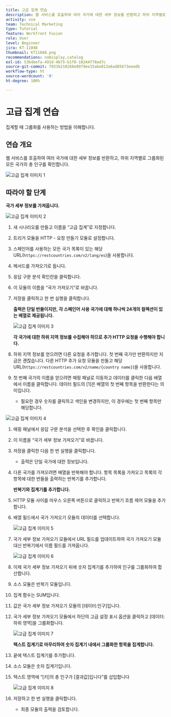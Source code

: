 ```yaml
---
title: 고급 집계 연습
description: 웹 서비스를 호출하여 여러 국가에 대한 세부 정보를 반환하고 하위 지역별로 그룹화된 인구를 확인합니다.
activity: use
team: Technical Marketing
type: Tutorial
feature: Workfront Fusion
role: User
level: Beginner
jira: KT-11048
thumbnail: KT11048.png
recommendations: noDisplay,catalog
exl-id: 5364befa-491d-4b75-b1f0-10244f70ad7c
source-git-commit: f033b210268e8979ee15abe812e6ad85673eeedb
workflow-type: ht
source-wordcount: '0'
ht-degree: 100%

---
```


# 고급 집계 연습

집계할 때 그룹화를 사용하는 방법을 이해합니다.

## 연습 개요

웹 서비스를 호출하여 여러 국가에 대한 세부 정보를 반환하고, 하위 지역별로 그룹화된 모든 국가의 총 인구를 확인합니다.

![고급 집계 이미지 1](../12-exercises/assets/advanced-aggregation-walkthrough-1.png)

## 따라야 할 단계

**국가 세부 정보를 가져옵니다.**

![고급 집계 이미지 2](../12-exercises/assets/advanced-aggregation-walkthrough-2.png)

1. 새 시나리오를 만들고 이름을 “고급 집계”로 지정합니다.
1. 트리거 모듈을 HTTP - 요청 만들기 모듈로 설정합니다.
1. 스페인어를 사용하는 모든 국가 목록이 있는 해당 URL(`https://restcountries.com/v2/lang/es`)을 사용합니다.
1. 메서드를 가져오기로 둡니다.
1. 응답 구문 분석 확인란을 클릭합니다.
1. 이 모듈의 이름을 “국가 가져오기”로 바꿉니다.
1. 저장을 클릭하고 한 번 실행을 클릭합니다.

   **출력은 단일 번들이지만, 각 스페인어 사용 국가에 대해 하나씩 24개의 컬렉션이 있는 배열로 제공됩니다.**

   ![고급 집계 이미지 3](../12-exercises/assets/advanced-aggregation-walkthrough-3.png)

   **각 국가에 대한 하위 지역 정보를 수집해야 하므로 추가 HTTP 요청을 수행해야 합니다.**

1. 하위 지역 정보를 얻으려면 다른 요청을 추가합니다. 첫 번째 국가만 반환하지만 지금은 괜찮습니다. 다른 HTTP 추가 요청 모듈을 만들고 해당 URL(`https://restcountries.com/v2/name/{country name}`)을 사용합니다.
1. 첫 번째 국가의 이름을 얻으려면 매핑 패널로 이동하고 데이터를 클릭한 다음 배열에서 이름을 클릭합니다. 데이터 필드의 [1]은 배열의 첫 번째 항목을 반환한다는 의미입니다.

   + 필요한 경우 숫자를 클릭하고 색인을 변경하지만, 이 경우에는 첫 번째 항목만 해당합니다.

![고급 집계 이미지 4](../12-exercises/assets/advanced-aggregation-walkthrough-4.png)

1. 매핑 패널에서 응답 구문 분석을 선택한 후 확인을 클릭합니다.
1. 이 이름을 “국가 세부 정보 가져오기”로 바꿉니다.
1. 저장을 클릭한 다음 한 번 실행을 클릭합니다.

   + 출력은 단일 국가에 대한 정보입니다.

1. 다른 국가를 가져오려면 배열을 반복해야 합니다. 항목 목록을 가져오고 목록의 각 항목에 대한 번들을 출력하는 반복기를 추가합니다.

   **반복기와 집계기를 추가합니다.**

1. HTTP 모듈 사이를 마우스 오른쪽 버튼으로 클릭하고 반복기 흐름 제어 모듈을 추가합니다.
1. 배열 필드에서 국가 가져오기 모듈의 데이터를 선택합니다.

   ![고급 집계 이미지 5](../12-exercises/assets/advanced-aggregation-walkthrough-5.png)

1. 국가 세부 정보 가져오기 모듈에서 URL 필드를 업데이트하여 국가 가져오기 모듈 대신 반복기에서 이름 필드를 가져옵니다.

   ![고급 집계 이미지 6](../12-exercises/assets/advanced-aggregation-walkthrough-6.png)

1. 이제 국가 세부 정보 가져오기 뒤에 숫자 집계기를 추가하여 인구를 그룹화하여 합산합니다.
1. 소스 모듈은 반복기 모듈입니다.
1. 집계 함수는 SUM입니다.
1. 값은 국가 세부 정보 가져오기 모듈의 [데이터:인구]입니다.
1. 국가 세부 정보 가져오기 모듈에서 하단의 고급 설정 표시 옵션을 클릭하고 [데이터:하위 영역]을 그룹화합니다.

   ![고급 집계 이미지 7](../12-exercises/assets/advanced-aggregation-walkthrough-7.png)

   **텍스트 집계기로 마무리하여 숫자 집계기 내에서 그룹화한 항목을 집계합니다.**

1. 끝에 텍스트 집계기를 추가합니다.
1. 소스 모듈은 숫자 집계기입니다.
1. 텍스트 영역에 “[키]의 총 인구가 [결과값]입니다”를 삽입합니다

   ![고급 집계 이미지 8](../12-exercises/assets/advanced-aggregation-walkthrough-8.png)

1. 저장하고 한 번 실행을 클릭합니다.

   + 최종 모듈의 출력을 검토합니다.
